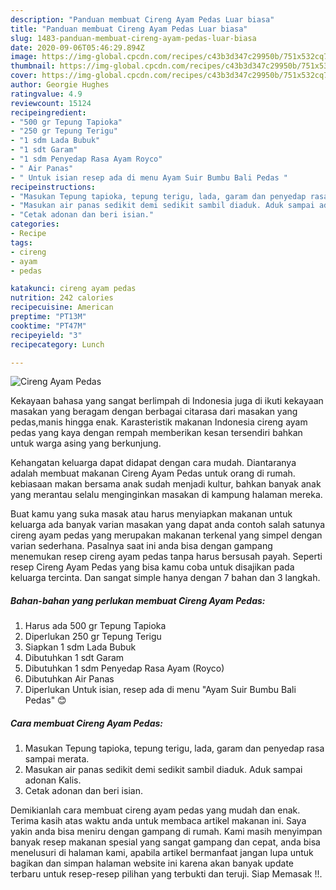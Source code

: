 ```yaml
---
description: "Panduan membuat Cireng Ayam Pedas Luar biasa"
title: "Panduan membuat Cireng Ayam Pedas Luar biasa"
slug: 1483-panduan-membuat-cireng-ayam-pedas-luar-biasa
date: 2020-09-06T05:46:29.894Z
image: https://img-global.cpcdn.com/recipes/c43b3d347c29950b/751x532cq70/cireng-ayam-pedas-foto-resep-utama.jpg
thumbnail: https://img-global.cpcdn.com/recipes/c43b3d347c29950b/751x532cq70/cireng-ayam-pedas-foto-resep-utama.jpg
cover: https://img-global.cpcdn.com/recipes/c43b3d347c29950b/751x532cq70/cireng-ayam-pedas-foto-resep-utama.jpg
author: Georgie Hughes
ratingvalue: 4.9
reviewcount: 15124
recipeingredient:
- "500 gr Tepung Tapioka"
- "250 gr Tepung Terigu"
- "1 sdm Lada Bubuk"
- "1 sdt Garam"
- "1 sdm Penyedap Rasa Ayam Royco"
- " Air Panas"
- " Untuk isian resep ada di menu Ayam Suir Bumbu Bali Pedas "
recipeinstructions:
- "Masukan Tepung tapioka, tepung terigu, lada, garam dan penyedap rasa sampai merata."
- "Masukan air panas sedikit demi sedikit sambil diaduk. Aduk sampai adonan Kalis."
- "Cetak adonan dan beri isian."
categories:
- Recipe
tags:
- cireng
- ayam
- pedas

katakunci: cireng ayam pedas 
nutrition: 242 calories
recipecuisine: American
preptime: "PT13M"
cooktime: "PT47M"
recipeyield: "3"
recipecategory: Lunch

---
```



![Cireng Ayam Pedas](https://img-global.cpcdn.com/recipes/c43b3d347c29950b/751x532cq70/cireng-ayam-pedas-foto-resep-utama.jpg)

Kekayaan bahasa yang sangat berlimpah di Indonesia juga di ikuti kekayaan masakan yang beragam dengan berbagai citarasa dari masakan yang pedas,manis hingga enak. Karasteristik makanan Indonesia cireng ayam pedas yang kaya dengan rempah memberikan kesan tersendiri bahkan untuk warga asing yang berkunjung.




Kehangatan keluarga dapat didapat dengan cara mudah. Diantaranya adalah membuat makanan Cireng Ayam Pedas untuk orang di rumah. kebiasaan makan bersama anak sudah menjadi kultur, bahkan banyak anak yang merantau selalu menginginkan masakan di kampung halaman mereka.

Buat kamu yang suka masak atau harus menyiapkan makanan untuk keluarga ada banyak varian masakan yang dapat anda contoh salah satunya cireng ayam pedas yang merupakan makanan terkenal yang simpel dengan varian sederhana. Pasalnya saat ini anda bisa dengan gampang menemukan resep cireng ayam pedas tanpa harus bersusah payah.
Seperti resep Cireng Ayam Pedas yang bisa kamu coba untuk disajikan pada keluarga tercinta. Dan sangat simple hanya dengan 7 bahan dan 3 langkah.


<!--inarticleads1-->

##### Bahan-bahan yang perlukan membuat Cireng Ayam Pedas:

1. Harus ada 500 gr Tepung Tapioka
1. Diperlukan 250 gr Tepung Terigu
1. Siapkan 1 sdm Lada Bubuk
1. Dibutuhkan 1 sdt Garam
1. Dibutuhkan 1 sdm Penyedap Rasa Ayam (Royco)
1. Dibutuhkan  Air Panas
1. Diperlukan  Untuk isian, resep ada di menu &#34;Ayam Suir Bumbu Bali Pedas&#34; 😊




<!--inarticleads2-->

##### Cara membuat  Cireng Ayam Pedas:

1. Masukan Tepung tapioka, tepung terigu, lada, garam dan penyedap rasa sampai merata.
1. Masukan air panas sedikit demi sedikit sambil diaduk. Aduk sampai adonan Kalis.
1. Cetak adonan dan beri isian.




Demikianlah cara membuat cireng ayam pedas yang mudah dan enak. Terima kasih atas waktu anda untuk membaca artikel makanan ini. Saya yakin anda bisa meniru dengan gampang di rumah. Kami masih menyimpan banyak resep makanan spesial yang sangat gampang dan cepat, anda bisa menelusuri di halaman kami, apabila artikel bermanfaat jangan lupa untuk bagikan dan simpan halaman website ini karena akan banyak update terbaru untuk resep-resep pilihan yang terbukti dan teruji. Siap Memasak !!. 
